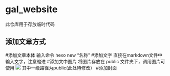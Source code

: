 # gal_website
此仓库用于存放临时代码

## 添加文章方式
#添加文章本体
输入命令 hexo new “名称”
#添加文字
直接在markdown文件中输入文字，注意缩进
#添加文中图片
将图片存放在 public 文件夹下，调用图片可使用 ![](路径) 其中一级路径为public(此处待修改）
#添加封面
